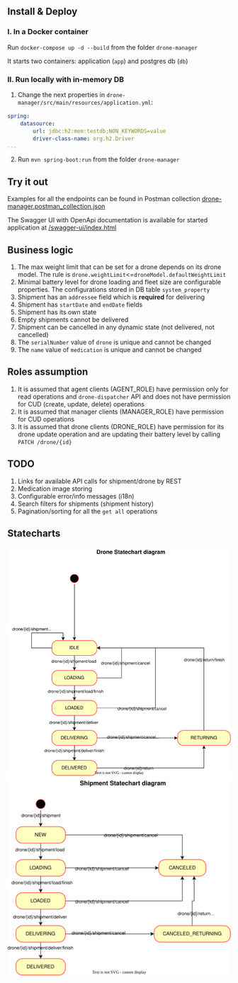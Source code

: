 ## Install & Deploy

### I. In a Docker container

Run `docker-compose up -d --build` from the folder `drone-manager`

It starts two containers: application (`app`) and postgres db (`db`)

### II. Run locally with in-memory DB

1. Change the next properties in `drone-manager/src/main/resources/application.yml`:
```yaml
spring:
    datasource:
        url: jdbc:h2:mem:testdb;NON_KEYWORDS=value
        driver-class-name: org.h2.Driver
...
```
2. Run `mvn spring-boot:run` from the folder `drone-manager`

## Try it out

Examples for all the endpoints can be found in Postman collection [drone-manager.postman_collection.json](extra/drone-manager.postman_collection.json)

The Swagger UI with OpenApi documentation is available for started application at [/swagger-ui/index.html](http://localhost:8080/swagger-ui/index.html)


## Business logic

1. The max weight limit that can be set for a drone depends on its drone model. The rule is `drone.weightLimit`<=`droneModel.defaultWeightLimit`
2. Minimal battery level for drone loading and fleet size are configurable properties. The configurations stored in DB table `system_property`
3. Shipment has an `addressee` field which is **required** for delivering
4. Shipment has `startDate` and `endDate` fields
5. Shipment has its own state
6. Empty shipments cannot be delivered
7. Shipment can be cancelled in any dynamic state (not delivered, not cancelled)
8. The `serialNumber` value of `drone` is unique and cannot be changed
9. The `name` value of `medication` is unique and cannot be changed

## Roles assumption

1. It is assumed that agent clients (AGENT_ROLE) have permission only for read operations and `drone-dispatcher` API and does not have permission for CUD (create, update, delete) operations
2. It is assumed that manager clients (MANAGER_ROLE) have permission for CUD operations
3. It is assumed that drone clients (DRONE_ROLE) have permission for its drone update operation and are updating their battery level by calling `PATCH /drone/{id}`

## TODO

1. Links for available API calls for shipment/drone by REST
2. Medication image storing
3. Configurable error/info messages (i18n)
4. Search filters for shipments (shipment history)
5. Pagination/sorting for all the `get all` operations

## Statecharts
<img src="extra/svg/drone-statechart-diagram.drawio.svg" alt="Drone Statechart diagram"/>
<img src="extra/svg/shipment-statechart-diagram.drawio.svg" alt="Shipment Statechart diagram"/>